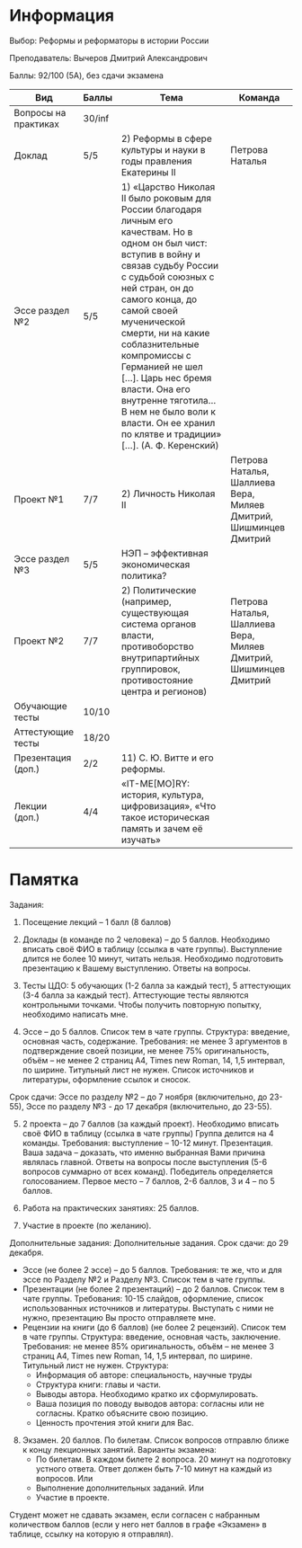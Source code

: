 # Информация
Выбор: Реформы и реформаторы в истории России

Преподаватель: Вычеров Дмитрий Александрович

Баллы: 92/100 (5A), без сдачи экзамена

| Вид                  | Баллы  | Тема                                                                                                                                                                                                                                                                                                                                                                                                                                          | Команда         |
|----------------------|--------|-----------------------------------------------------------------------------------------------------------------------------------------------------------------------------------------------------------------------------------------------------------------------------------------------------------------------------------------------------------------------------------------------------------------------------------------------|-----------------|
| Вопросы на практиках | 30/inf |                                                                                                                                                                                                                                                                                                                                                                                                                                               |                 | 
| Доклад               | 5/5    | 2) Реформы в сфере культуры и науки в годы правления Екатерины II                                                                                                                                                                                                                                                                                                                                                                             | Петрова Наталья |
| Эссе раздел №2       | 5/5    | 1) «Царство Николая II было роковым для России благодаря личным его качествам. Но в одном он был чист: вступив в войну и связав судьбу России с судьбой союзных с ней стран, он до самого конца, до самой своей мученической смерти, ни на какие соблазнительные компромиссы с Германией не шел […]. Царь нес бремя власти. Она его внутренне тяготила…В нем не было воли к власти. Он ее хранил по клятве и традиции» […]. (А. Ф. Керенский) |                 | 
| Проект №1            | 7/7    | 2) Личность Николая II                                                                                                                                                                                                                                                                                                                                                                                                                        | Петрова Наталья, Шаллиева Вера, Миляев Дмитрий, Шишминцев Дмитрий                | 
| Эссе раздел №3       | 5/5    | НЭП – эффективная экономическая политика?                                                                                                                                                                                                                                                                                                                                                                                                     |                 | 
| Проект №2            | 7/7    | 2) Политические (например, существующая система органов власти, противоборство внутрипартийных группировок, противостояние центра и регионов)                                                                                                                                                                                                                                                                                                 | Петрова Наталья, Шаллиева Вера, Миляев Дмитрий, Шишминцев Дмитрий                | 
| Обучающие тесты      | 10/10  |                                                                                                                                                                                                                                                                                                                                                                                                                                               |                 | 
| Аттестующие тесты    | 18/20  |                                                                                                                                                                                                                                                                                                                                                                                                                                               |                 | 
| Презентация (доп.)   | 2/2    | 11) С. Ю. Витте и его реформы.                                                                                                                                                                                                                                                                                                                                                                                                                |                 | 
| Лекции (доп.)        | 4/4    | «IT-ME[MO]RY: история, культура, цифровизация», «Что такое историческая память и зачем её изучать»                                                                                                                                                                                                                                                                                                                                            |                 | 


# Памятка
Задания:
1) Посещение лекций – 1 балл (8 баллов)

2) Доклады (в команде по 2 человека) – до 5 баллов. Необходимо вписать своё ФИО в таблицу (ссылка в чате группы).
Выступление длится не более 10 минут, читать нельзя. Необходимо подготовить презентацию к Вашему выступлению. Ответы на вопросы.

3) Тесты ЦДО: 5 обучающих (1-2 балла за каждый тест), 5 аттестующих (3-4 балла за каждый тест). 
Аттестующие тесты являются контрольными точками.
Чтобы получить повторную попытку, необходимо написать мне.

4) Эссе – до 5 баллов. Список тем в чате группы.
Структура: введение, основная часть, содержание. Требования: не менее 3 аргументов в подтверждение своей позиции, не менее 75% оригинальность, объём – не менее 2 страниц А4, Times new Roman, 14, 1,5 интервал, по ширине. Титульный лист не нужен. Список источников и литературы, оформление ссылок и сносок. 

Срок сдачи: Эссе по разделу №2 – до 7 ноября (включительно, до 23-55), 
Эссе по разделу №3 - до 17 декабря (включительно, до 23-55).

5) 2 проекта – до 7 баллов (за каждый проект). Необходимо вписать своё ФИО в таблицу (ссылка в чате группы)
Группа делится на 4 команды. 
Требования: выступление – 10-12 минут. Презентация. 
Ваша задача – доказать, что именно выбранная Вами причина являлась главной. Ответы на вопросы после выступления (5-6 вопросов суммарно от всех команд). 
Победитель определяется голосованием. Первое место – 7 баллов, 2-6 баллов, 3 и 4 – по 5 баллов.
6) Работа на практических занятиях: 25 баллов.

7) Участие в проекте (по желанию).

Дополнительные задания:
Дополнительные задания. Срок сдачи: до 29 декабря.
* Эссе (не более 2 эссе) – до 5 баллов. Требования: те же, что и для эссе по Разделу №2 и Разделу №3. Список тем в чате группы.
* Презентации (не более 2 презентаций) – до 2 баллов. Список тем в чате группы.
Требования: 10-15 слайдов, оформление, список использованных источников и литературы. Выступать с ними не нужно, презентацию Вы просто отправляете мне.
* Рецензии на книги (до 6 баллов) (не более 2 рецензий). Список тем в чате группы.
Структура: введение, основная часть, заключение. Требования: не менее 85% оригинальность, объём – не менее 3 страниц А4, Times new Roman, 14, 1,5 интервал, по ширине. Титульный лист не нужен.
Структура: 
   - Информация об авторе: специальность, научные труды
   - Структура книги: главы и части.
   - Выводы автора. Необходимо кратко их сформулировать.
   - Ваша позиция по поводу выводов автора: согласны или не согласны. Кратко объясните свою позицию. 
   - Ценность прочтения этой книги для Вас.

8) Экзамен. 20 баллов. По билетам. Список вопросов отправлю ближе к концу лекционных занятий.
Варианты экзамена:
   - По билетам. В каждом билете 2 вопроса. 20 минут на подготовку устного ответа. Ответ должен быть 7-10 минут на каждый из вопросов.
   Или
   - Выполнение дополнительных заданий.
   Или
   - Участие в проекте.

Студент может не сдавать экзамен, если согласен с набранным количеством баллов (если у него нет баллов в графе «Экзамен» в таблице, ссылку на которую я отправлял).


